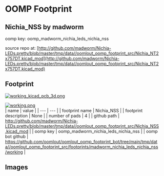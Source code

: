 # OOMP Footprint  
## Nichia_NSS  by madworm  
  
oomp key: oomp_madworm_nichia_leds_nichia_nss  
  
source repo at: [http://github.com/madworm/Nichia-LEDs.pretty/blob/master/tmp/data//oomlout_oomp_footprint_src/Nichia_NT2x757DT.kicad_mod](http://github.com/madworm/Nichia-LEDs.pretty/blob/master/tmp/data//oomlout_oomp_footprint_src/Nichia_NT2x757DT.kicad_mod)  
## Footprint  
  
[![working_kicad_pcb_3d.png](working_kicad_pcb_3d_600.png)](working_kicad_pcb_3d.png)  
  
[![working.png](working_600.png)](working.png)  
| name | value | 
| --- | --- | 
| footprint name | Nichia_NSS | 
| footprint description | None | 
| number of pads | 4 | 
| github path | http://github.com/madworm/Nichia-LEDs.pretty/blob/master/tmp/data//oomlout_oomp_footprint_src/Nichia_NSS.kicad_mod | 
| oomp key | oomp_madworm_nichia_leds_nichia_nss | 
| oomp bot github | https://github.com/oomlout/oomlout_oomp_footprint_bot/tree/main/tmp/data//oomlout_oomp_footprint_src/footprints/madworm_nichia_leds_nichia_nss/working | 
## Images  
